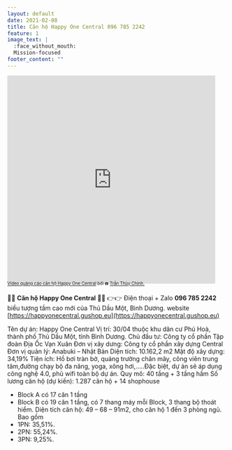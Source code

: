 ```yaml
---
layout: default
date: 2021-02-08
title: Căn hộ Happy One Central 096 785 2242
feature: 1
image_text: |
  :face_without_mouth:
  Mission-focused
footer_content: ""
---
```


<iframe src="https://www.facebook.com/plugins/video.php?height=476&href=https%3A%2F%2Fwww.facebook.com%2Fcytimy%2Fvideos%2F442204913597719%2F&show_text=false&width=476" width="476" height="476" style="border:none;overflow:hidden" scrolling="no" frameborder="0" allowfullscreen="true" allow="autoplay; clipboard-write; encrypted-media; picture-in-picture; web-share" allowFullScreen="true"></iframe>

<div style="margin-top: -.7em; font-size: .7em;">
<a href="https://www.facebook.com/cytimy/videos/442204913597719/">Video quảng cáo căn hộ Happy One Central</a> bởi ☎️ <a href="tel:0967852242">Trần Thùy Chinh.</a>
</div>

💛💛 **Căn hộ Happy One Central**  💛💛
👉👉 Điện thoại + Zalo **096 785 2242**
biểu tượng tầm cao mới của Thủ Dầu Một, Bình Dương.
website [https://happyonecentral.gushop.eu](https://happyonecentral.gushop.eu)

Tên dự án: Happy One Central
Vị trí: 30/04 thuộc khu dân cư Phú Hoà, thành phố Thủ Dầu Một, tỉnh Bình Dương.
Chủ đầu tư: Công ty cổ phần Tập đoàn Địa Ốc Vạn Xuân
Đơn vị xây dưng: Công ty cổ phần xây dựng Central
Đơn vị quản lý: Anabuki – Nhật Bản
Diện tích: 10.162,2 m2
Mật độ xây dựng: 34,19%
Tiện ích: Hồ bơi tràn bờ, quảng trường chân mây, công viên trung tâm,đường chạy bộ đa năng, yoga, xông hơi,…..Đặc biệt, dự án sẽ áp dụng công nghệ 4.0, phủ wifi toàn bộ dự án.
Quy mô: 40 tầng + 3 tầng hầm
Số lương căn hộ (dự kiến): 1.287 căn hộ + 14 shophouse
+ Block A có 17 căn 1 tầng
+ Block B có 19 căn 1 tầng, có 7 thang máy mỗi Block, 3 thang bộ thoát hiểm.
Diện tích căn hộ: 49 – 68 – 91m2, cho căn hộ 1 đến 3 phòng ngủ. Bao gồm
+ 1PN: 35,51%.
+ 2PN: 55,24%.
+ 3PN: 9,25%.

